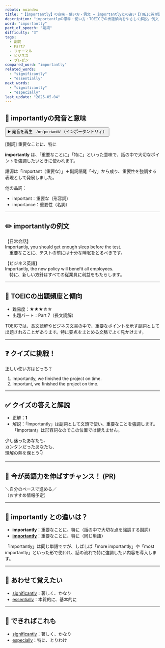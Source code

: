 ```yaml
---
robots: noindex
title: "【importantly】の意味・使い方・例文 ― importantlyとの違い【TOEIC英単語】"
description: "importantlyの意味・使い方・TOEICでの出題傾向をやさしく解説。例文・クイズ付きでimportantlyとの違いもわかりやすく学べます。"
word: "importantly"
part_of_speech: "副詞"
difficulty: "3"
tags:
  - 副詞
  - Part7
  - フォーマル
  - ビジネス
  - プレゼン
compared_word: "importantly"
related_words:
  - "significantly"
  - "essentially"
next_words:
  - "significantly"
  - "especially"
last_update: "2025-05-04"
---
```


## 🔰 importantlyの発音と意味

<button class="play-audio" onclick="playTTS('importantly')">
  <span class="play-audio-main">
    ▶️ 発音を再生　/ɪmˈpɔːrtəntli/
  </span>
  <span class="play-audio-sub">
    （インポータントリィ）
  </span>
</button>

[副詞] 重要なことに、特に

**importantly** は、「重要なことに」「特に」といった意味で、話の中で大切なポイントを強調したいときに使われます。

語源は「important（重要な）」＋副詞語尾「-ly」から成り、重要性を強調する表現として発展しました。

他の品詞：  
- important：重要な（形容詞）
- importance：重要性（名詞）

---

## ✏️ importantlyの例文

【日常会話】  
Importantly, you should get enough sleep before the test.  
　重要なことに、テストの前には十分な睡眠をとるべきです。

【ビジネス英語】  
Importantly, the new policy will benefit all employees.  
　特に、新しい方針はすべての従業員に利益をもたらします。

---

## 🎯 TOEICの出題頻度と傾向

- 難易度：★★★☆☆
- 出題パート：Part 7（長文読解）

TOEICでは、長文読解やビジネス文書の中で、重要なポイントを示す副詞として出題されることがあります。特に要点をまとめる文脈でよく見かけます。

---

## ❓ クイズに挑戦！

正しい使い方はどっち？

1. Importantly, we finished the project on time.  
2. Important, we finished the project on time.

---

## ✅ クイズの答えと解説

- 正解：**1**
- 解説：「Importantly」は副詞として文頭で使い、重要なことを強調します。「Important」は形容詞なのでこの位置では使えません。

少し迷ったあなたも、  
カンタンだったあなたも、  
理解の熱を保とう👇️

---

## 🚀 今が英語力を伸ばすチャンス！ (PR)

<div class="info-center">
＼自分のペースで進める／<br>  
（おすすめ情報予定）
</div>

---

## 🤔  importantly との違いは？

- **importantly**：重要なことに、特に（話の中で大切な点を強調する副詞）
- **[importantly](/importantly)**：重要なことに、特に（同じ単語）

「importantly」は同じ単語ですが、しばしば「more importantly」や「most importantly」といった形で使われ、話の流れで特に強調したい内容を導入します。

---

## 🧩 あわせて覚えたい

- [significantly](/significantly)：著しく、かなり
- [essentially](/essentially)：本質的に、基本的に

---

## 📖 できればこれも

- [significantly](/significantly)：著しく、かなり
- [especially](/especially)：特に、とりわけ

<!-- cvid: aid46_bid43 -->
